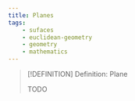```yaml
---
title: Planes
tags:
    - sufaces
    - euclidean-geometry
    - geometry
    - mathematics
---
```


>[!DEFINITION] Definition: Plane
>
>TODO
>